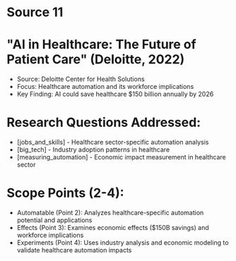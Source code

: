 # Source 11

# "AI in Healthcare: The Future of Patient Care" (Deloitte, 2022)
- Source: Deloitte Center for Health Solutions
- Focus: Healthcare automation and its workforce implications
- Key Finding: AI could save healthcare $150 billion annually by 2026

# Research Questions Addressed:
- [jobs_and_skills] - Healthcare sector-specific automation analysis
- [big_tech] - Industry adoption patterns in healthcare
- [measuring_automation] - Economic impact measurement in healthcare sector

# Scope Points (2-4):
- Automatable (Point 2): Analyzes healthcare-specific automation potential and applications
- Effects (Point 3): Examines economic effects ($150B savings) and workforce implications
- Experiments (Point 4): Uses industry analysis and economic modeling to validate healthcare automation impacts